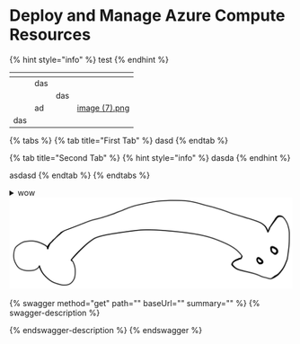 # Deploy and Manage Azure Compute Resources

{% hint style="info" %}
test
{% endhint %}

<table data-view="cards"><thead><tr><th></th><th></th><th></th><th data-hidden data-card-cover data-type="files"></th></tr></thead><tbody><tr><td></td><td>das</td><td></td><td></td></tr><tr><td></td><td></td><td>das</td><td></td></tr><tr><td></td><td>ad</td><td></td><td><a href="../.gitbook/assets/image (7).png">image (7).png</a></td></tr><tr><td>das</td><td></td><td></td><td></td></tr></tbody></table>

{% tabs %}
{% tab title="First Tab" %}
dasd
{% endtab %}

{% tab title="Second Tab" %}
{% hint style="info" %}
dasda
{% endhint %}

asdasd
{% endtab %}
{% endtabs %}

<details>

<summary>wow</summary>

how how how

</details>

<img src="../.gitbook/assets/file.excalidraw (1).svg" alt="" class="gitbook-drawing">

{% swagger method="get" path="" baseUrl="" summary="" %}
{% swagger-description %}

{% endswagger-description %}
{% endswagger %}





















